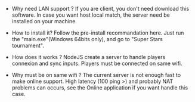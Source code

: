 - Why need LAN support ?
If you are client, you don't need download this software.
In case you want host local match, the server need be installed on your machine.

- How to install it?
Follow the pre-install recommandation here.
Just run the "main.exe"(Windows 64bits only),  and go to "Super Stars tournament".

- How does it works ?
NodeJS create a server to handle players connexion and sync inputs.
Players must be connected on same wifi.

- Why must be on same wifi ?
The current server is not enough fast to make online support.
High latency (100 ping >) and probably NAT problems can occurs, see the Online application if you want handle this case.

